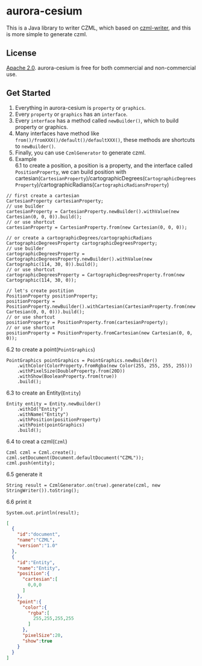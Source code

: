 # aurora-cesium
This is a Java library to writer CZML, which based on [czml-writer](https://github.com/AnalyticalGraphicsInc/czml-writer), and this is more simple to generate czml.

## License
[Apache 2.0](https://www.apache.org/licenses/LICENSE-2.0.html). aurora-cesium is free for both commercial and non-commercial use.

## Get Started
1. Everything in aurora-cesium is `property` or `graphics`.
2. Every `property` or `graphics` has an `interface`.
3. Every `interface` has a method called `newBuilder()`, which to build property or graphics.
4. Many interfaces have method like `from()/fromXXX()/default()/defaultXXX()`, these methods are shortcuts to `newBuilder()`.
5. Finally, you can use `CzmlGenerator` to generate czml.
6. Example  
6.1 to create a position, a position is a property, and the interface called `PositionProperty`, we can build position with cartesian(`CartesianProperty`)/cartographicDegrees(`CartographicDegreesProperty`)/cartographicRadians(`CartographicRadiansProperty`)  

```
// first create a cartesian
CartesianProperty cartesianProperty;
// use builder
cartesianProperty = CartesianProperty.newBuilder().withValue(new Cartesian(0, 0, 0)).build();
// or use shortcut
cartesianProperty = CartesianProperty.from(new Cartesian(0, 0, 0));

// or create a cartographicDegrees/cartographicRadians
CartographicDegreesProperty cartographicDegreesProperty;
// use builder
cartographicDegreesProperty = CartographicDegreesProperty.newBuilder().withValue(new Cartographic(114, 30, 0)).build();
// or use shortcut
cartographicDegreesProperty = CartographicDegreesProperty.from(new Cartographic(114, 30, 0));

// let's create postition
PositionProperty positionProperty;
positionProperty = PositionProperty.newBuilder().withCartesian(CartesianProperty.from(new Cartesian(0, 0, 0))).build();
// or use shortcut
positionProperty = PositionProperty.from(cartesianProperty);
// or use shortcut
positionProperty = PositionProperty.fromCartesian(new Cartesian(0, 0, 0));

```
6.2 to create a point(`PointGraphics`)  
```
PointGraphics pointGraphics = PointGraphics.newBuilder()
    .withColor(ColorProperty.fromRgba(new Color(255, 255, 255, 255)))
    .withPixelSize(DoubleProperty.from(20D))
    .withShow(BooleanProperty.from(true))
    .build();
```
6.3 to create an Entity(`Entity`)
```
Entity entity = Entity.newBuilder()
    .withId("Entity")
    .withName("Entity")
    .withPosition(positionProperty)
    .withPoint(pointGraphics)
    .build();

```
6.4 to creat a czml(`Czml`)
```
Czml czml = Czml.create();
czml.setDocument(Document.defaultDocument("CZML"));
czml.push(entity);
```
6.5 generate it
```
String result = CzmlGenerator.on(true).generate(czml, new StringWriter()).toString();
```
6.6 print it
```
System.out.println(result);
```
```json
[
  {
    "id":"document",
    "name":"CZML",
    "version":"1.0"
  },
  {
    "id":"Entity",
    "name":"Entity",
    "position":{
      "cartesian":[
        0,0,0
      ]
    },
    "point":{
      "color":{
        "rgba":[
          255,255,255,255
        ]
      },
      "pixelSize":20,
      "show":true
    }
  }
]

```
